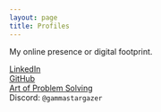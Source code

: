 ```yaml
---
layout: page
title: Profiles
---
```


My online presence or digital footprint.

[LinkedIn](https://www.linkedin.com/in/vongjunyi/) <br>
[GitHub](https://github.com/vongjy) <br>
[Art of Problem Solving](https://artofproblemsolving.com/community/user/smartvong) <br>
Discord: `@gammastargazer`

